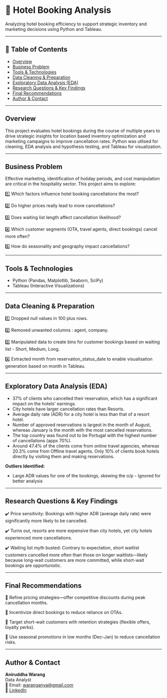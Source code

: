 
# 🧾 Hotel Booking Analysis

Analyzing hotel booking efficiency to support strategic inventory and marketing decisions using Python and Tableau.

---

## 📌 Table of Contents
- <a href="#overview">Overview</a>
- <a href="#business-problem">Business Problem</a>
- <a href="#tools--technologies">Tools & Technologies</a>
- <a href="#data-cleaning--preparation">Data Cleaning & Preparation</a>
- <a href="#exploratory-data-analysis-eda">Exploratory Data Analysis (EDA)</a>
- <a href="#research-questions--key-findings">Research Questions & Key Findings</a>
- <a href="#final-recommendations">Final Recommendations</a>
- <a href="#author--contact">Author & Contact</a>

---
<h2><a class="anchor" id="overview"></a>Overview</h2>

This project evaluates hotel bookings during the course of multiple years to drive strategic insights for location based inventory optimization and marketing campaigns to improve cancellation rates. 
Python was utlised for cleaning, EDA analysis and hypothesis testing, and Tableau for visualization.

---
<h2><a class="anchor" id="business-problem"></a>Business Problem</h2>

Effective marketing, identification of holiday periods, and cost manipulation are critical in the hospitality sector. This project aims to explore:

1️⃣ Which factors influence hotel booking cancellations the most?

2️⃣ Do higher prices really lead to more cancellations?

3️⃣ Does waiting list length affect cancellation likelihood?

4️⃣ Which customer segments (OTA, travel agents, direct bookings) cancel more often?

5️⃣ How do seasonality and geography impact cancellations?

---

<h2><a class="anchor" id="tools--technologies"></a>Tools & Technologies</h2>

- Python (Pandas, Matplotlib, Seaborn, SciPy)
- Tableau (Interactive Visualizations)

---
<h2><a class="anchor" id="data-cleaning--preparation"></a>Data Cleaning & Preparation</h2>

1️⃣ Dropped null values in 100 plus rows.

2️⃣ Removed unwanted columns : agent,	company.

3️⃣ Manipulated data to create bins for customer bookings based on waiting list - Short, Medium, Long.

4️⃣ Extracted month from reservation_status_date to enable visualisation generation based on month in Tableau.

---
<h2><a class="anchor" id="exploratory-data-analysis-eda"></a>Exploratory Data Analysis (EDA)</h2>

- 37% of clients who cancelled their reservation, which has a significant impact on the hotels' earnings.
- City hotels have larger cancellation rates than Resorts.
- Average daily rate (ADR) for a city hotel is less than that of a resort hotel.
- Number of approved reservations is largest in the month of August, whereas January is the month with the most cancelled reservations.
- The top country was found out to be Portugal with the highest number of cancellations (appx 70%).
- Around 47.4% of the clients come from online travel agencies, whereas 20.3% come from Offline travel agents. Only 10% of clients book hotels directly by visiting them and making reservations.

**Outliers Identified:**

- Large ADR values for one of the bookings, skewing the o/p - Ignored for better analysis

---
<h2><a class="anchor" id="research-questions--key-findings"></a>Research Questions & Key Findings</h2>


✔️ Price sensitivity: Bookings with higher ADR (average daily rate) were significantly more likely to be cancelled.

✔️ Turns out, resorts are more expensive than city hotels, yet city hotels experienced more cancellations.

✔️ Waiting list myth busted: Contrary to expectation, short waitlist customers cancelled more often than those on longer waitlists—likely because long-wait customers are more committed, while short-wait bookings are opportunistic.

---
<h2><a class="anchor" id="final-recommendations"></a>Final Recommendations</h2>

🔹 Refine pricing strategies—offer competitive discounts during peak cancellation months.

🔹 Incentivize direct bookings to reduce reliance on OTAs.

🔹 Target short-wait customers with retention strategies (flexible offers, loyalty perks).

🔹 Use seasonal promotions in low months (Dec–Jan) to reduce cancellation risks.

---
<h2><a class="anchor" id="author--contact"></a>Author & Contact</h2>

**Aniruddha Warang**  
Data Analyst  
📧 Email: waranganya@gmail.com  
🔗 [LinkedIn](https://www.linkedin.com/in/aniruddhawarang/)
